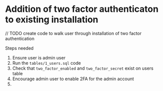 # Addition of two factor authenticaton to existing installation

// TODO create code to walk user through installation of two factor authentication

Steps needed
1. Ensure user is admin user
2. Run the `tables/1_users.sql` code
3. Check that `two_factor_enabled` and `two_factor_secret` exist on users table
4. Encourage admin user to enable 2FA for the admin account
5.
